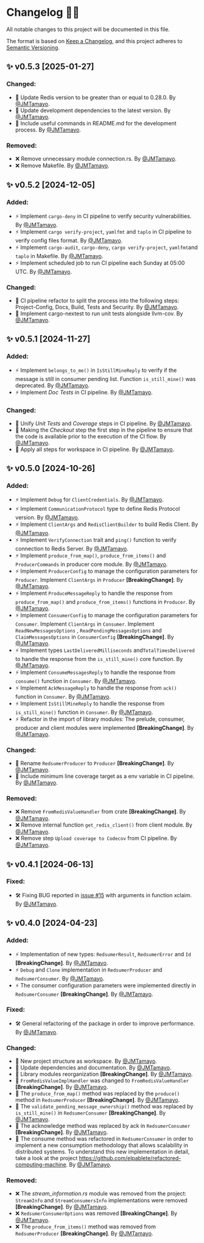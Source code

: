 # Changelog 📘💜

All notable changes to this project will be documented in this file.

The format is based on [Keep a Changelog](https://keepachangelog.com/en/1.1.0/),
and this project adheres to [Semantic Versioning](https://semver.org/spec/v2.0.0.html).

## ✨ v0.5.3 [2025-01-27]

### Changed:

- 🚀 Update Redis version to be greater than or equal to 0.28.0. By [@JMTamayo](https://github.com/JMTamayo).
- 🚀 Update development dependencies to the latest version. By [@JMTamayo](https://github.com/JMTamayo).
- 🚀 Include useful commands in README.md for the development process. By [@JMTamayo](https://github.com/JMTamayo).

### Removed:

- ❌ Remove unnecessary module connection.rs. By [@JMTamayo](https://github.com/JMTamayo).
- ❌ Remove Makefile. By [@JMTamayo](https://github.com/JMTamayo).

## ✨ v0.5.2 [2024-12-05]

### Added:

- ⚡ Implement `cargo-deny` in CI pipeline to verify security vulnerabilities. By [@JMTamayo](https://github.com/JMTamayo).
- ⚡ Implement `cargo verify-project`, `yamlfmt` and `taplo` in CI pipeline to verify config files format. By [@JMTamayo](https://github.com/JMTamayo).
- ⚡ Implement `cargo-audit`, `cargo-deny`, `cargo verify-project`, `yamlfmt`and `taplo` in Makefile. By [@JMTamayo](https://github.com/JMTamayo).
- ⚡ Implement scheduled job to run CI pipeline each Sunday at 05:00 UTC. By [@JMTamayo](https://github.com/JMTamayo).

### Changed:

- 🚀 CI pipeline refactor to split the process into the following steps: Project-Config, Docs, Build, Tests and Security. By [@JMTamayo](https://github.com/JMTamayo).
- 🚀 Implement cargo-nextest to run unit tests alongside llvm-cov. By [@JMTamayo](https://github.com/JMTamayo).

## ✨ v0.5.1 [2024-11-27]

### Added:

- ⚡ Implement `belongs_to_me()` in `IsStillMineReply` to verify if the message is still in consumer pending list. Function `is_still_mine()` was deprecated. By [@JMTamayo](https://github.com/JMTamayo).
- ⚡ Implement *Doc Tests* in CI pipeline. By [@JMTamayo](https://github.com/JMTamayo).

### Changed:

- 🚀 Unify *Unit Tests* and *Coverage* steps in CI pipeline. By [@JMTamayo](https://github.com/JMTamayo).
- 🚀 Making the *Checkout* step the first step in the pipeline to ensure that the code is available prior to the execution of the CI flow. By [@JMTamayo](https://github.com/JMTamayo).
- 🚀 Apply all steps for workspace in CI pipeline. By [@JMTamayo](https://github.com/JMTamayo).

## ✨ v0.5.0 [2024-10-26]

### Added:

- ⚡ Implement `Debug` for `ClientCredentials`. By [@JMTamayo](https://github.com/JMTamayo).
- ⚡ Implement `CommunicationProtocol` type to define Redis Protocol version. By [@JMTamayo](https://github.com/JMTamayo).
- ⚡ Implement `ClientArgs` and `RedisClientBuilder` to build Redis Client. By [@JMTamayo](https://github.com/JMTamayo).
- ⚡ Implement `VerifyConnection` trait and `ping()` function to verify connection to Redis Server. By [@JMTamayo](https://github.com/JMTamayo).
- ⚡ Implement `produce_from_map()`, `produce_from_items()` and `ProducerCommands` in producer core module.  By [@JMTamayo](https://github.com/JMTamayo).
- ⚡ Implement `ProducerConfig` to manage the configuration parameters for `Producer`. Implement `ClientArgs` in  `Producer` **[BreakingChange]**. By [@JMTamayo](https://github.com/JMTamayo).
- ⚡ Implement `ProduceMessageReply` to handle the response from `produce_from_map()` and `produce_from_items()` functions in `Producer`. By [@JMTamayo](https://github.com/JMTamayo).
- ⚡ Implement `ConsumerConfig` to manage the configuration parameters for `Consumer`. Implement `ClientArgs` in  `Consumer`. Implement `ReadNewMessagesOptions` , `ReadPendingMessagesOptions`  and `ClaimMessagesOptions`  in  `ConsumerConfig` **[BreakingChange]**. By [@JMTamayo](https://github.com/JMTamayo).
- ⚡ Implement types `LastDeliveredMilliseconds` and`TotalTimesDelivered` to handle the response from the `is_still_mine()` core function. By [@JMTamayo](https://github.com/JMTamayo).
- ⚡ Implement `ConsumeMessagesReply` to handle the response from `consume()` function in `Consumer`. By [@JMTamayo](https://github.com/JMTamayo).
- ⚡ Implement `AckMessageReply` to handle the response from `ack()` function in `Consumer`. By [@JMTamayo](https://github.com/JMTamayo).
- ⚡ Implement `IsStillMineReply` to handle the response from `is_still_mine()` function in `Consumer`. By [@JMTamayo](https://github.com/JMTamayo).
- ⚡ Refactor in the import of library modules: The prelude, consumer, producer and client modules were implemented **[BreakingChange]**. By [@JMTamayo](https://github.com/JMTamayo).

### Changed:

- 🚀 Rename `RedsumerProducer` to `Producer` **[BreakingChange]**. By [@JMTamayo](https://github.com/JMTamayo).
- 🚀 Include minimum line coverage target as a env variable in CI pipeline. By [@JMTamayo](https://github.com/JMTamayo).

### Removed:

- ❌ Remove `FromRedisValueHandler` from crate **[BreakingChange]**. By [@JMTamayo](https://github.com/JMTamayo).
- ❌ Remove internal function `get_redis_client()` from client module. By [@JMTamayo](https://github.com/JMTamayo).
- ❌ Remove step `Upload coverage to Codecov` from CI pipeline. By [@JMTamayo](https://github.com/JMTamayo).

## ✨ v0.4.1 [2024-06-13]

### Fixed:

- 🛠 Fixing BUG reported in [issue #15](https://github.com/enerBit/redsumer-rs/issues/15) with arguments in function xclaim. By [@JMTamayo](https://github.com/JMTamayo).

## ✨ v0.4.0 [2024-04-23]

### Added:

- ⚡ Implementation of new types: `RedsumerResult`, `RedsumerError` and `Id` **[BreakingChange]**. By [@JMTamayo](https://github.com/JMTamayo).
- ⚡ `Debug` and `Clone` implementation in `RedsumerProducer` and `RedsumerConsumer`. By [@JMTamayo](https://github.com/JMTamayo).
- ⚡ The consumer configuration parameters were implemented directly in `RedsumerConsumer` **[BreakingChange]**. By [@JMTamayo](https://github.com/JMTamayo).

### Fixed:

- 🛠 General refactoring of the package in order to improve performance. By [@JMTamayo](https://github.com/JMTamayo).

### Changed:

- 🚀 New project structure as workspace. By [@JMTamayo](https://github.com/JMTamayo).
- 🚀 Update dependencies and documentation. By [@JMTamayo](https://github.com/JMTamayo).
- 🚀 Library modules reorganization **[BreakingChange]**. By [@JMTamayo](https://github.com/JMTamayo).
- 🚀 `FromRedisValueImplHandler` was changed to `FromRedisValueHandler` **[BreakingChange]**. By [@JMTamayo](https://github.com/JMTamayo).
- 🚀 The `produce_from_map()` method was replaced by the `produce()` method in `RedsumerProducer` **[BreakingChange]**. By [@JMTamayo](https://github.com/JMTamayo).
- 🚀 The `validate_pending_message_ownership()` method was replaced by `is_still_mine()` in `RedsumerConsumer` **[BreakingChange]**. By [@JMTamayo](https://github.com/JMTamayo).
- 🚀 The acknowledge method was replaced by ack in `RedsumerConsumer` **[BreakingChange]**. By [@JMTamayo](https://github.com/JMTamayo).
- 🚀 The consume method was refactored in `RedsumerConsumer` in order to implement a new consumption methodology that allows scalability in distributed systems. To understand this new implementation in detail, take a look at the project https://github.com/elpablete/refactored-computing-machine. By [@JMTamayo](https://github.com/JMTamayo).

### Removed:

- ❌ The *stream_information.rs* module was removed from the project: `StreamInfo` and `StreamConsumersInfo` implementations were removed **[BreakingChange]**. By [@JMTamayo](https://github.com/JMTamayo).
- ❌ `RedsumerConsumerOptions` was removed **[BreakingChange]**. By [@JMTamayo](https://github.com/JMTamayo).
- ❌ The `produce_from_items()` method was removed from `RedsumerProducer` **[BreakingChange]**. By [@JMTamayo](https://github.com/JMTamayo).